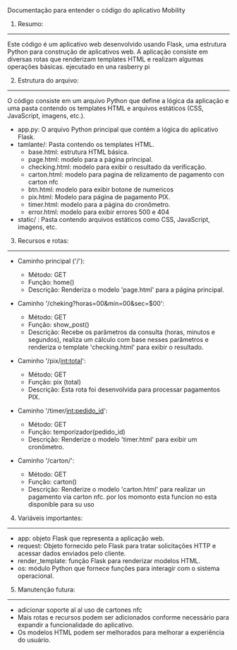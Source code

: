 Documentação para entender o código do aplicativo Mobility


1. Resumo: 
-----------
Este código é um aplicativo web desenvolvido usando Flask, uma estrutura Python para construção de aplicativos web. A aplicação consiste em diversas rotas que renderizam templates HTML e realizam algumas operações básicas. ejecutado en una rasberry pi

2. Estrutura do arquivo:
---------------------------
O código consiste em um arquivo Python que define a lógica da aplicação e uma pasta contendo os templates HTML e arquivos estáticos (CSS, JavaScript, imagens, etc.).

- app.py: O arquivo Python principal que contém a lógica do aplicativo Flask.
- tamlante/: Pasta contendo os templates HTML.
     - base.html: estrutura HTML básica.
     - page.html: modelo para a página principal.
     - checking.html: modelo para exibir o resultado da verificação.
     - carton.html: modelo para pagina de relizamento de pagamento con carton nfc
     - btn.html: modelo para exibir botone de numericos
     - pix.html: Modelo para página de pagamento PIX.
     - timer.html: modelo para a página do cronômetro.
     - error.html: modelo para exibir errores 500 e 404 
- static/ : Pasta contendo arquivos estáticos como CSS, JavaScript, imagens, etc.

3. Recursos e rotas:
-----------------------------
- Caminho principal ('/'):
     - Método: GET
     - Função: home()
     - Descrição: Renderiza o modelo 'page.html' para a página principal.

- Caminho '/cheking?horas=00&min=00&sec=$00':
     - Método: GET
     - Função: show_post()
     - Descrição: Recebe os parâmetros da consulta (horas, minutos e segundos), realiza um cálculo com base nesses parâmetros e renderiza o template 'checking.html' para exibir o resultado.

- Caminho '/pix/<int:total>':
     - Método: GET
     - Função: pix (total)
     - Descrição: Esta rota foi desenvolvida para processar pagamentos PIX.

- Caminho '/timer/<int:pedido_id>':
     - Método: GET
     - Função: temporizador(pedido_id)
     - Descrição: Renderize o modelo 'timer.html' para exibir um cronômetro.

- Caminho '/carton/':
     - Método: GET
     - Função: carton()
     - Descrição: Renderize o modelo 'carton.html' para realizar un pagamento via carton nfc. por los momonto esta funcion no esta disponible para su uso 

4. Variáveis ​​importantes:
--------------------------
- app: objeto Flask que representa a aplicação web.
- request: Objeto fornecido pelo Flask para tratar solicitações HTTP e acessar dados enviados pelo cliente.
- render_template: função Flask para renderizar modelos HTML.
- os: módulo Python que fornece funções para interagir com o sistema operacional.

5. Manutenção futura:
--------------------------
- adicionar soporte al al uso de cartones nfc
- Mais rotas e recursos podem ser adicionados conforme necessário para expandir a funcionalidade do aplicativo.
- Os modelos HTML podem ser melhorados para melhorar a experiência do usuário.
